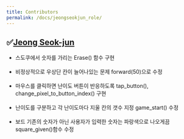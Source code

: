 ```yaml
---
title: Contributors
permalink: /docs/jeongseokjun_role/
---
```

## &#9989;[Jeong Seok-jun](https://github.com/June1010)<br>
- 스도쿠에서 숫자를 가리는 Erase() 함수 구현<br><br>
- 비정상적으로 우상단 칸이 늘어나있는 문제 forward(50)으로 수정<br><br>
- 마우스를 클릭하면 난이도 버튼이 반응하도록  tap_button(), change_pixel_to_button_index() 구현<br><br>
- 난이도를 구분하고 각 난이도마다 지울 칸의 갯수 지정 game_start() 수정<br><br>
- 보드 기존의 숫자가 아닌 사용자가 입력한 숫자는 파랑색으로 나오게끔 square_given()함수 수정<br><br>
